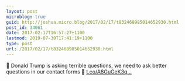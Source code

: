 ```yaml
---
layout: post
microblog: true
guid: http://joshua.micro.blog/2017/02/17/t832468985014652930.html
post_id: 34061
date: 2017-02-17T16:57:27+1100
lastmod: 2019-07-30T17:41:19+1100
type: post
url: /2017/02/17/t832468985014652930.html
---
```

💼 Donald Trump is asking terrible questions, we need to ask better questions in our contact forms 📰 [t.co/A8GuGeK3q...](https://t.co/A8GuGeK3qD)
